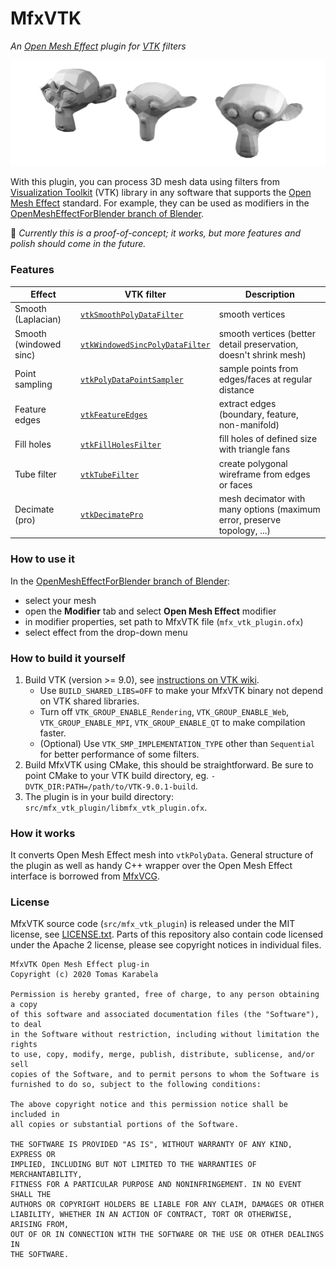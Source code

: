 # MfxVTK

*An [Open Mesh Effect][OpenMeshEffect] plugin for [VTK][VTK] filters*

![Smoothing Suzanne the monkey with VTK filters](doc/monkeys.png)

With this plugin, you can process 3D mesh data using filters
from [Visualization Toolkit][VTK] (VTK) library in any software that supports
the [Open Mesh Effect][OpenMeshEffect] standard. For example, they can be used
as modifiers in the [OpenMeshEffectForBlender branch of Blender][OpenMeshEffectForBlender].

🚧 *Currently this is a proof-of-concept; it works, but more features and polish
should come in the future.*

### Features

Effect | VTK filter | Description
------------ | ------------- | -------------
Smooth (Laplacian) | [`vtkSmoothPolyDataFilter`][vtkSmoothPolyDataFilter] | smooth vertices
Smooth (windowed sinc) | [`vtkWindowedSincPolyDataFilter`][vtkWindowedSincPolyDataFilter] | smooth vertices (better detail preservation, doesn't shrink mesh)
Point sampling | [`vtkPolyDataPointSampler`][vtkPolyDataPointSampler] | sample points from edges/faces at regular distance
Feature edges | [`vtkFeatureEdges`][vtkFeatureEdges] | extract edges (boundary, feature, non-manifold)
Fill holes | [`vtkFillHolesFilter`][vtkFillHolesFilter] | fill holes of defined size with triangle fans
Tube filter | [`vtkTubeFilter`][vtkTubeFilter] | create polygonal wireframe from edges or faces
Decimate (pro) | [`vtkDecimatePro`][vtkDecimatePro] | mesh decimator with many options (maximum error, preserve topology, ...)

### How to use it

In the [OpenMeshEffectForBlender branch of Blender][OpenMeshEffectForBlender]:

- select your mesh
- open the **Modifier** tab and select **Open Mesh Effect** modifier
- in modifier properties, set path to MfxVTK file (`mfx_vtk_plugin.ofx`)
- select effect from the drop-down menu

### How to build it yourself

1. Build VTK (version >= 9.0), see [instructions on VTK wiki][BuildingVTK].
   - Use `BUILD_SHARED_LIBS=OFF` to make your MfxVTK binary not depend on VTK shared libraries.
   - Turn off `VTK_GROUP_ENABLE_Rendering`, `VTK_GROUP_ENABLE_Web`, `VTK_GROUP_ENABLE_MPI`,
     `VTK_GROUP_ENABLE_QT` to make compilation faster.
   - (Optional) Use `VTK_SMP_IMPLEMENTATION_TYPE` other than `Sequential` for better performance of
     some filters.
2. Build MfxVTK using CMake, this should be straightforward. Be sure to point
   CMake to your VTK build directory, eg. `-DVTK_DIR:PATH=/path/to/VTK-9.0.1-build`.
3. The plugin is in your build directory: `src/mfx_vtk_plugin/libmfx_vtk_plugin.ofx`.

### How it works

It converts Open Mesh Effect mesh into `vtkPolyData`. General structure
of the plugin as well as handy C++ wrapper over the Open Mesh Effect interface
is borrowed from [MfxVCG].

### License

MfxVTK source code (`src/mfx_vtk_plugin`) is released under the MIT license, see [LICENSE.txt](LICENSE.txt).
Parts of this repository also contain code licensed under the Apache 2 license, please
see copyright notices in individual files.

    MfxVTK Open Mesh Effect plug-in
    Copyright (c) 2020 Tomas Karabela
    
    Permission is hereby granted, free of charge, to any person obtaining a copy
    of this software and associated documentation files (the "Software"), to deal
    in the Software without restriction, including without limitation the rights
    to use, copy, modify, merge, publish, distribute, sublicense, and/or sell
    copies of the Software, and to permit persons to whom the Software is
    furnished to do so, subject to the following conditions:
    
    The above copyright notice and this permission notice shall be included in
    all copies or substantial portions of the Software.
    
    THE SOFTWARE IS PROVIDED "AS IS", WITHOUT WARRANTY OF ANY KIND, EXPRESS OR
    IMPLIED, INCLUDING BUT NOT LIMITED TO THE WARRANTIES OF MERCHANTABILITY,
    FITNESS FOR A PARTICULAR PURPOSE AND NONINFRINGEMENT. IN NO EVENT SHALL THE
    AUTHORS OR COPYRIGHT HOLDERS BE LIABLE FOR ANY CLAIM, DAMAGES OR OTHER
    LIABILITY, WHETHER IN AN ACTION OF CONTRACT, TORT OR OTHERWISE, ARISING FROM,
    OUT OF OR IN CONNECTION WITH THE SOFTWARE OR THE USE OR OTHER DEALINGS IN
    THE SOFTWARE.

[OpenMeshEffect]: http://openmesheffect.org
[OpenMeshEffectForBlender]: https://github.com/eliemichel/OpenMeshEffectForBlender
[VTK]: https://vtk.org
[MfxVCG]: https://github.com/eliemichel/MfxVCG
[BuildingVTK]: https://vtk.org/Wiki/VTK/Configure_and_Build

[vtkSmoothPolyDataFilter]: https://vtk.org/doc/nightly/html/classvtkSmoothPolyDataFilter.html
[vtkWindowedSincPolyDataFilter]: https://vtk.org/doc/nightly/html/classvtkWindowedSincPolyDataFilter.html
[vtkPolyDataPointSampler]: https://vtk.org/doc/nightly/html/classvtkPolyDataPointSampler.html
[vtkFeatureEdges]: https://vtk.org/doc/nightly/html/classvtkFeatureEdges.html
[vtkFillHolesFilter]: https://vtk.org/doc/nightly/html/classvtkFillHolesFilter.html
[vtkTubeFilter]: https://vtk.org/doc/nightly/html/classvtkTubeFilter.html
[vtkDecimatePro]: https://vtk.org/doc/nightly/html/classvtkDecimatePro.html
